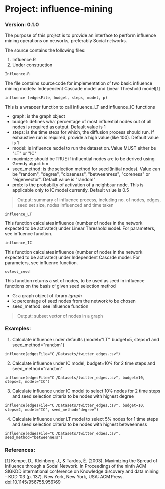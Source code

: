 # Project: influence-mining
### Version: 0.1.0

The purpose of this project is to provide an interface to perform influence mining operations on networks, preferably Social networks.

The source contains the following files:
  1. Influence.R
  2. Under construction

```
Influence.R
```
The file contains source code for implementation of two basic influence mining models: Independent Cascade model and Linear Threshold model[1]
```
influence (edgesFile, budget, steps, model, p)
```
This is a wrapper function to call influence_LT and influence_IC functions
- graph: is the graph object
- budget: defines what percentage of most influential nodes out of all nodes is required as output. Default value is 1
- steps: is the time steps for which, the diffusion process should run. If exhaustive run is required, provide a high value (like 100). Default value is 1
- model: is influence model to run the dataset on. Value MUST either be "LT" or "IC"
- maximize: should be TRUE if influential nodes are to be derived using Greedy algorithm
- seed_method: is the selection method for seed (initial nodes). Value can be "random", "degree", "closeness", "betweenness", "coreness" or "eigenvector". Default value is "random"
- prob: is the probability of activation of a neighbour node. This is applicable only to IC model currently. Default value is 0.5

> Output: summary of influence process, including no. of nodes, edges, seed set size, nodes influenced and time taken

```
influence_LT
```
This function calculates influence (number of nodes in the network expected to be activated) under Linear Threshold model. For parameters, see influence function.

```
influence_IC
```
This function calculates influence (number of nodes in the network expected to be activated) under Independent Cascade model. For parameters, see influence function.

```
select_seed
```
This function returns a set of nodes, to be used as seed in influence functions on the basis of given seed selection method
- G: a graph object of library *igraph*
- k: percentage of seed nodes from the network to be chosen
- seed_method: see influence function

> Output: subset vector of nodes in a graph

### Examples:
1. Calculate influence under defaults (model="LT", budget=5, steps=1 and seed_method="random")
```
influence(edgesFile="C:/Datasets/twitter_edges.csv")
```
2. Calculate influence under IC model, budget=10% for 2 time steps and seed_method="random"
```
influence(edgesFile="C:/Datasets/twitter_edges.csv", budget=10, steps=2, model="IC")
```
3. Calculate influence under IC model to select 10% nodes for 2 time steps and seed selection criteria to be nodes with highest degree
```
influence(edgesFile="C:/Datasets/twitter_edges.csv", budget=10, steps=2, model="IC", seed_method="degree")
```
4. Calculate influence under LT model to select 5% nodes for 1 time steps and seed selection criteria to be nodes with highest betweenness
```
influence(edgesFile="C:/Datasets/twitter_edges.csv", seed_method="betweenness")
```

### References:
[1] Kempe, D., Kleinberg, J., & Tardos, É. (2003). Maximizing the Spread of Influence through a Social Network. In Proceedings of the ninth ACM SIGKDD international conference on Knowledge discovery and data mining - KDD ’03 (p. 137). New York, New York, USA: ACM Press. doi:10.1145/956755.956769
